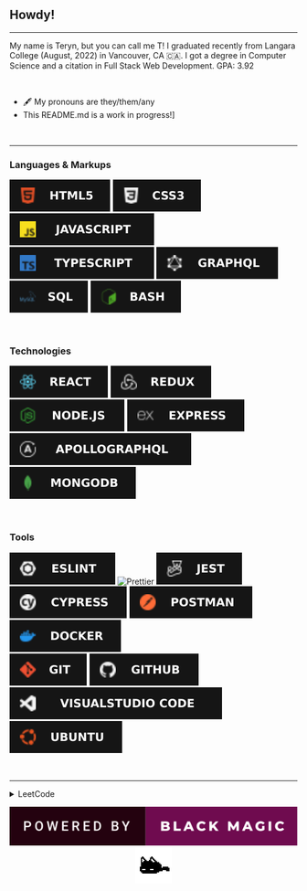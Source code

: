 ## Howdy!

<hr/>

My name is Teryn, but you can call me T! I graduated recently from Langara College (August, 2022) in Vancouver, CA 🇨🇦.
I got a degree in Computer Science and a citation in Full Stack Web Development. GPA: 3.92

<br/>

- 🖋️ My pronouns are they/them/any
- This README.md is a work in progress!]

<br/>

<hr/>

### Languages & Markups

![HTML5](./assets/images/html5.svg)
![CSS3](./assets/images/css3.svg)
![JavaScript](./assets/images/js.svg)
![TypeScript](./assets/images/ts.svg)
![GraphQL](./assets/images/graphql.svg)
<br/>
![SQL](./assets/images/sql.svg)
![Bash](./assets/images/bash.svg)

<br/>

### Technologies

![React](./assets/images/react.svg)
![Redux](./assets/images/redux.svg)
![Node.JS](./assets/images/nodejs.svg)
![Express](./assets/images/express.svg)
![ApolloGraphQL](./assets/images/apollographql.svg)
<br/>
![MongoDB](./assets/images/mongodb.svg)

<br/>

### Tools

![ESLint](./assets/images/eslint.svg)
![Prettier](https://img.shields.io/badge/prettier-informational?style=for-the-badge&logo=prettier&color=151515)
![Jest](./assets/images/jest.svg)
![Cypress](./assets/images/cypress.svg)
![Postman](./assets/images/postman.svg)
![Docker](./assets/images/docker.svg)
<br/>
![Git](./assets/images/git.svg)
![GitHub](./assets/images/github.svg)
![Visual Studio Code](./assets/images/vscode.svg)
![Ubuntu](./assets/images/ubuntu.svg)


<br/>

<hr/>

<details>
  <summary>LeetCode</summary>
 
  [![](https://leetcard.jacoblin.cool/dev0T?ext=heatmap)](https://leetcode.com/dev0T/)
</details>

<p align="center">
  <img src="./assets/blackmagic.svg">
  <br/>
  <img src="./assets/mewo.gif">
</p>

<!-- Credits

Badges - shields.io
Icons - simpleicons

 -->

